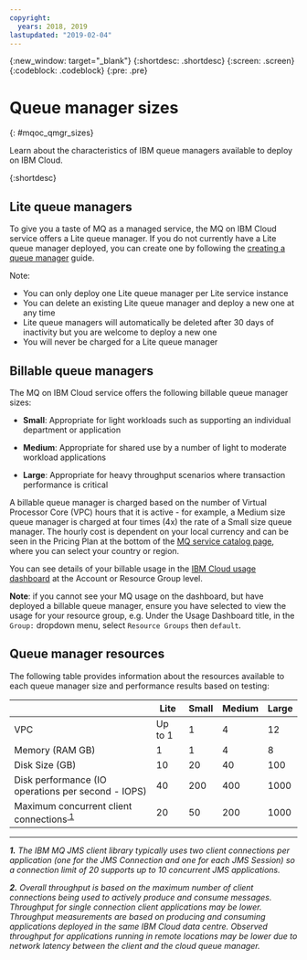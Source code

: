 ```yaml
---
copyright:
  years: 2018, 2019
lastupdated: "2019-02-04"
---
```


{:new_window: target="_blank"}
{:shortdesc: .shortdesc}
{:screen: .screen}
{:codeblock: .codeblock}
{:pre: .pre}

# Queue manager sizes
{: #mqoc_qmgr_sizes}

Learn about the characteristics of IBM queue managers available to deploy on IBM Cloud.

{:shortdesc}

## Lite queue managers

To give you a taste of MQ as a managed service, the MQ on IBM Cloud service offers a Lite queue manager. If you do not currently have a Lite queue manager deployed, you can create one by following the [creating a queue manager](/docs/services/mqcloud/mqoc_create_qm.html) guide.

Note:
* You can only deploy one Lite queue manager per Lite service instance
* You can delete an existing Lite queue manager and deploy a new one at any time
* Lite queue managers will automatically be deleted after 30 days of inactivity but you are welcome to deploy a new one
* You will never be charged for a Lite queue manager

## Billable queue managers

The MQ on IBM Cloud service offers the following billable queue manager sizes:
* **Small**: Appropriate for light workloads such as supporting an individual department or application

* **Medium**: Appropriate for shared use by a number of light to moderate workload applications

* **Large**: Appropriate for heavy throughput scenarios where transaction performance is critical

A billable queue manager is charged based on the number of Virtual Processor Core (VPC) hours that it is active - for example, a Medium size queue manager is charged at four times (4x) the rate of a Small size queue manager. The hourly cost is dependent on your local currency and can be seen in the Pricing Plan at the bottom of the [MQ service catalog page](https://console.bluemix.net/catalog/services/mq), where you can select your country or region.

You can see details of your billable usage in the [IBM Cloud usage dashboard](https://console.bluemix.net/account/usage) at the Account or Resource Group level.

**Note**: if you cannot see your MQ usage on the dashboard, but have deployed a billable queue manager, ensure you have selected to view the usage for your resource group, e.g. Under the Usage Dashboard title, in the `Group:` dropdown menu, select `Resource Groups` then `default`.

## Queue manager resources

The following table provides information about the resources available to each queue manager size and performance results based on testing:

|                               | Lite    | Small | Medium | Large |
|-------------------------------|---------|-------|--------|-------|
| VPC                           | Up to 1 | 1     | 4      | 12    |
| Memory (RAM GB)               | 1       | 1     | 4      | 8     |
| Disk Size (GB)                | 10      | 20    | 40     | 100   |
| Disk performance (IO operations per second - IOPS) | 40      | 200   | 400    | 1000  |
| Maximum concurrent client connections<sup id="a1">[ 1](#f1)</sup> | 20      | 50    | 200    | 1000  |

---

_<b id="f1">1.</b> The IBM MQ JMS client library typically uses two client connections per application (one for the JMS Connection and one for each JMS Session) so a connection limit of 20 supports up to 10 concurrent JMS applications._

_<b id="f2">2.</b> Overall throughput is based on the maximum number of client connections being used to actively produce and consume messages. Throughput for single connection client applications may be lower.
Throughput measurements are based on producing and consuming applications deployed in the same IBM Cloud data centre. Observed throughput for applications running in remote locations may be lower due to network latency between the client and the cloud queue manager._
